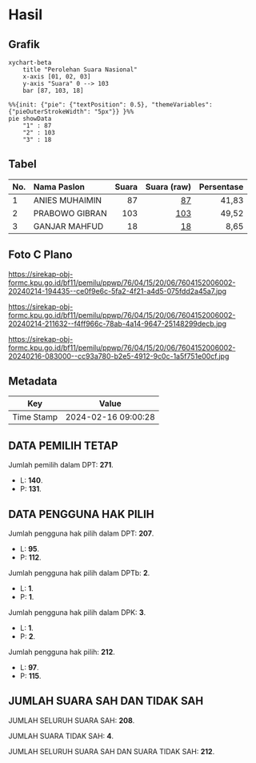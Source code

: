 # Hasil

## Grafik

```mermaid
xychart-beta
    title "Perolehan Suara Nasional"
    x-axis [01, 02, 03]
    y-axis "Suara" 0 --> 103
    bar [87, 103, 18]
```

```mermaid
%%{init: {"pie": {"textPosition": 0.5}, "themeVariables": {"pieOuterStrokeWidth": "5px"}} }%%
pie showData
    "1" : 87
    "2" : 103
    "3" : 18
```

## Tabel

| No. | Nama Paslon    | Suara | Suara (raw) | Persentase |
|:--- |:-------------- | -----:| -----------:| ----------:|
| 1   | ANIES MUHAIMIN | 87    | [87][p-1]   | 41,83      |
| 2   | PRABOWO GIBRAN | 103   | [103][p-2]  | 49,52      |
| 3   | GANJAR MAHFUD  | 18    | [18][p-3]   | 8,65       |


[p-1]: https://github.com/gigit-pemilu/pemilu-2024/blob/main/pilpres/hitung-suara/sub/76-sulawesi-barat/sub/04-polewali-mandar/sub/15-allu/sub/2006-saragian/sub/002-tps/sub/paslon-1.txt
[p-2]: https://github.com/gigit-pemilu/pemilu-2024/blob/main/pilpres/hitung-suara/sub/76-sulawesi-barat/sub/04-polewali-mandar/sub/15-allu/sub/2006-saragian/sub/002-tps/sub/paslon-2.txt
[p-3]: https://github.com/gigit-pemilu/pemilu-2024/blob/main/pilpres/hitung-suara/sub/76-sulawesi-barat/sub/04-polewali-mandar/sub/15-allu/sub/2006-saragian/sub/002-tps/sub/paslon-3.txt

## Foto C Plano

https://sirekap-obj-formc.kpu.go.id/bf11/pemilu/ppwp/76/04/15/20/06/7604152006002-20240214-194435--ce0f9e6c-5fa2-4f21-a4d5-075fdd2a45a7.jpg

https://sirekap-obj-formc.kpu.go.id/bf11/pemilu/ppwp/76/04/15/20/06/7604152006002-20240214-211632--f4ff966c-78ab-4a14-9647-25148299decb.jpg

https://sirekap-obj-formc.kpu.go.id/bf11/pemilu/ppwp/76/04/15/20/06/7604152006002-20240216-083000--cc93a780-b2e5-4912-9c0c-1a5f751e00cf.jpg


## Metadata

| Key        | Value               |
| ---------- | ------------------- |
| Time Stamp | 2024-02-16 09:00:28 |


## DATA PEMILIH TETAP

Jumlah pemilih dalam DPT: **271**.
 * L: **140**.
 * P: **131**.

## DATA PENGGUNA HAK PILIH

Jumlah pengguna hak pilih dalam DPT: **207**.
 * L: **95**.
 * P: **112**.

Jumlah pengguna hak pilih dalam DPTb: **2**.
 * L: **1**.
 * P: **1**.

Jumlah pengguna hak pilih dalam DPK: **3**.
 * L: **1**.
 * P: **2**.

Jumlah pengguna hak pilih: **212**.
 * L: **97**.
 * P: **115**.

## JUMLAH SUARA SAH DAN TIDAK SAH

JUMLAH SELURUH SUARA SAH: **208**.

JUMLAH SUARA TIDAK SAH: **4**.

JUMLAH SELURUH SUARA SAH DAN SUARA TIDAK SAH: **212**.


